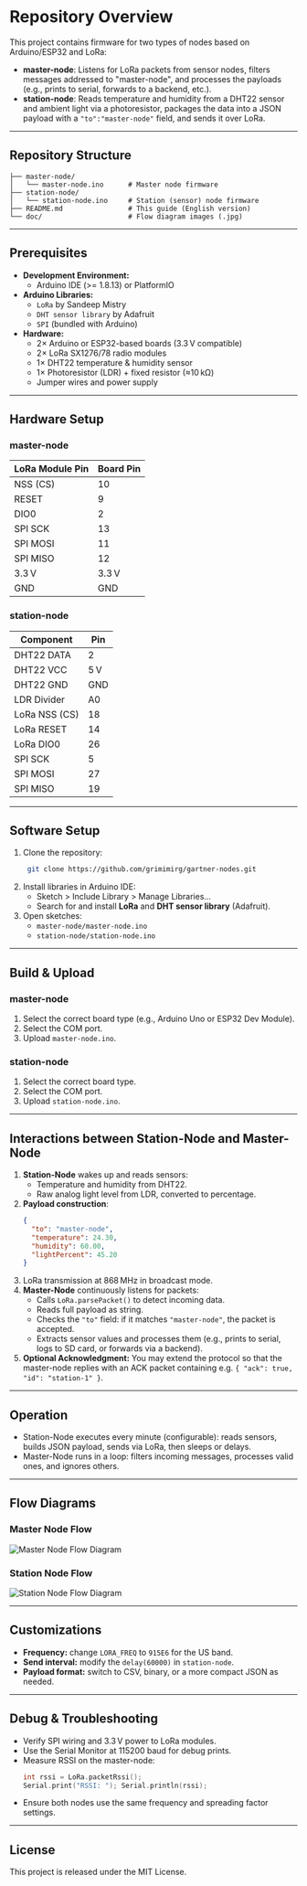 # Repository Overview

This project contains firmware for two types of nodes based on Arduino/ESP32 and LoRa:

- **master-node**: Listens for LoRa packets from sensor nodes, filters messages addressed to "master-node", and processes the payloads (e.g., prints to serial, forwards to a backend, etc.).
- **station-node**: Reads temperature and humidity from a DHT22 sensor and ambient light via a photoresistor, packages the data into a JSON payload with a `"to":"master-node"` field, and sends it over LoRa.

---

## Repository Structure

```
├── master-node/
│   └── master-node.ino      # Master node firmware
├── station-node/
│   └── station-node.ino     # Station (sensor) node firmware
├── README.md                # This guide (English version)
└── doc/                     # Flow diagram images (.jpg)
```

---

## Prerequisites

- **Development Environment:**
  - Arduino IDE (>= 1.8.13) or PlatformIO
- **Arduino Libraries:**
  - `LoRa` by Sandeep Mistry
  - `DHT sensor library` by Adafruit
  - `SPI` (bundled with Arduino)
- **Hardware:**
  - 2× Arduino or ESP32-based boards (3.3 V compatible)
  - 2× LoRa SX1276/78 radio modules
  - 1× DHT22 temperature & humidity sensor
  - 1× Photoresistor (LDR) + fixed resistor (≈10 kΩ)
  - Jumper wires and power supply

---

## Hardware Setup

### master-node

| LoRa Module Pin | Board Pin |
| --------------- | --------- |
| NSS (CS)        | 10        |
| RESET           | 9         |
| DIO0            | 2         |
| SPI SCK         | 13        |
| SPI MOSI        | 11        |
| SPI MISO        | 12        |
| 3.3 V           | 3.3 V      |
| GND             | GND       |

### station-node

| Component      | Pin    |
| -------------- | ------ |
| DHT22 DATA     | 2      |
| DHT22 VCC      | 5 V     |
| DHT22 GND      | GND    |
| LDR Divider    | A0     |
| LoRa NSS (CS)  | 18     |
| LoRa RESET     | 14     |
| LoRa DIO0      | 26     |
| SPI SCK        | 5      |
| SPI MOSI       | 27     |
| SPI MISO       | 19     |

---

## Software Setup

1. Clone the repository:
   ```bash
    git clone https://github.com/grimimirg/gartner-nodes.git
   ```
2. Install libraries in Arduino IDE:
   - Sketch > Include Library > Manage Libraries...
   - Search for and install **LoRa** and **DHT sensor library** (Adafruit).
3. Open sketches:
   - `master-node/master-node.ino`
   - `station-node/station-node.ino`

---

## Build & Upload

### master-node

1. Select the correct board type (e.g., Arduino Uno or ESP32 Dev Module).
2. Select the COM port.
3. Upload `master-node.ino`.

### station-node

1. Select the correct board type.
2. Select the COM port.
3. Upload `station-node.ino`.

---

## Interactions between Station-Node and Master-Node

1. **Station-Node** wakes up and reads sensors:
   - Temperature and humidity from DHT22.
   - Raw analog light level from LDR, converted to percentage.
2. **Payload construction**:
   ```json
   {
     "to": "master-node",
     "temperature": 24.30,
     "humidity": 60.00,
     "lightPercent": 45.20
   }
   ```
3. LoRa transmission at 868 MHz in broadcast mode.
4. **Master-Node** continuously listens for packets:
   - Calls `LoRa.parsePacket()` to detect incoming data.
   - Reads full payload as string.
   - Checks the `"to"` field: if it matches `"master-node"`, the packet is accepted.
   - Extracts sensor values and processes them (e.g., prints to serial, logs to SD card, or forwards via a backend).
5. **Optional Acknowledgment:** You may extend the protocol so that the master-node replies with an ACK packet containing e.g. `{ "ack": true, "id": "station-1" }`.

---

## Operation

- Station-Node executes every minute (configurable): reads sensors, builds JSON payload, sends via LoRa, then sleeps or delays.
- Master-Node runs in a loop: filters incoming messages, processes valid ones, and ignores others.

---

## Flow Diagrams

### Master Node Flow

![Master Node Flow Diagram](doc/master-node.jpg)

### Station Node Flow

![Station Node Flow Diagram](doc/station-node.jpg)

---

## Customizations

- **Frequency:** change `LORA_FREQ` to `915E6` for the US band.
- **Send interval:** modify the `delay(60000)` in `station-node`.
- **Payload format:** switch to CSV, binary, or a more compact JSON as needed.

---

## Debug & Troubleshooting

- Verify SPI wiring and 3.3 V power to LoRa modules.
- Use the Serial Monitor at 115200 baud for debug prints.
- Measure RSSI on the master-node:
  ```cpp
  int rssi = LoRa.packetRssi();
  Serial.print("RSSI: "); Serial.println(rssi);
  ```
- Ensure both nodes use the same frequency and spreading factor settings.

---

## License

This project is released under the MIT License.
